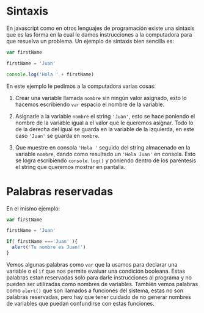 # Sintaxis

En javascript como en otros lenguajes de programación existe una sintaxis que es las forma en la cual le damos instrucciones a la computadora para que resuelva un problema.
Un ejemplo de sintaxis bien sencilla es:

```js
var firstName

firstName = 'Juan'

console.log('Hola ' + firstName)
```


En este ejemplo le pedimos a la computadora varias cosas:

1. Crear una variable llamada `nombre` sin ningún valor asignado, esto lo hacemos escribiendo `var` espacio el nombre de la variable.

2. Asignarle a la variable `nombre` el string `'Juan'`, esto se hace poniendo el nombre de la variable igual a el valor que le queremos asignar. Todo lo de la derecha del igual se guarda en la variable de la izquierda, en este caso `'Juan'` se guarda en `nombre`.

3. Que muestre en consola `'Hola '` seguido del string almacenado en la variable `nombre`, dando como resultado un `'Hola Juan'` en consola. Esto se logra escribiendo `console.log()` y poniendo dentro de los paréntesis el string que queremos mostrar en pantalla.

# Palabras reservadas

En el mismo ejemplo:

```js
var firstName

firstName = 'Juan'

if( firstName ==='Juan' ){
  alert('Tu nombre es Juan!')
}

```

Vemos algunas palabras como `var` que la usamos para declarar una variable o el `if` que nos permite evaluar una condición booleana. Estas palabras estan reservadas solo para darle instrucciones al programa y no pueden ser utilizadas como nombres de variables. También vemos palabras como `alert()` que son llamados a funciones del sistema, estas no son palabras reservadas, pero hay que tener cuidado de no generar nombres de variables que puedan confundirse con estas funciones.